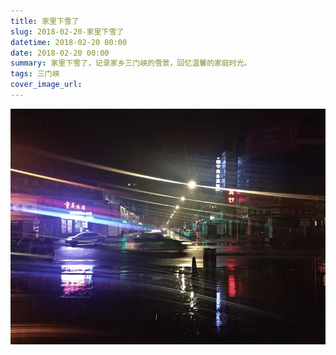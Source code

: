 ```yaml
---
title: 家里下雪了
slug: 2018-02-20-家里下雪了
datetime: 2018-02-20 00:00
date: 2018-02-20 00:00
summary: 家里下雪了，记录家乡三门峡的雪景，回忆温馨的家庭时光。
tags: 三门峡
cover_image_url: 
---
```

![55764-5k72n4uuew8.png](../assets/2019/09/4074821767.png)